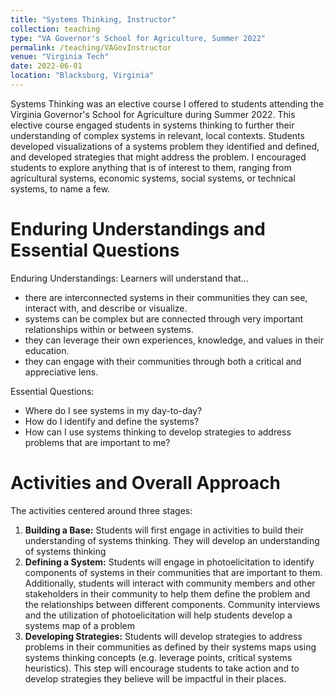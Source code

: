 ```yaml
---
title: "Systems Thinking, Instructor"
collection: teaching
type: "VA Governor's School for Agriculture, Summer 2022"
permalink: /teaching/VAGovInstructor
venue: "Virginia Tech"
date: 2022-06-01
location: "Blacksburg, Virginia"
---
```

Systems Thinking was an elective course I offered to students attending the Virginia Governor's School for Agriculture during Summer 2022. This elective course engaged students in systems thinking to further their understanding of complex systems in relevant, local contexts. Students developed visualizations of a systems problem they identified and defined, and developed strategies that might address the problem. I encouraged students to explore anything that is of interest to them, ranging from agricultural systems, economic systems, social systems, or technical systems, to name a few. 

Enduring Understandings and Essential Questions
=====
Enduring Understandings: 
Learners will understand that…
- there are interconnected systems in their communities they can see, interact with, and describe or visualize.
- systems can be complex but are connected through very important relationships within or between systems.
- they can leverage their own experiences, knowledge, and values in their education.
- they can engage with their communities through both a critical and appreciative lens.

Essential Questions:
- Where do I see systems in my day-to-day?
- How do I identify and define the systems?
- How can I use systems thinking to develop strategies to address problems that are important to me?


Activities and Overall Approach
=====
The activities centered around three stages:
1. **Building a Base:** Students will first engage in activities to build their understanding of systems thinking. They will develop an understanding of systems thinking
2. **Defining a System:** Students will engage in photoelicitation to identify components of systems in their communities that are important to them. Additionally, students will interact with community members and other stakeholders in their community to help them define the problem and the relationships between different components. Community interviews and the utilization of photoelicitation will help students develop a systems map of a problem
3. **Developing Strategies:** Students will develop strategies to address problems in their communities as defined by their systems maps using systems thinking concepts (e.g. leverage points, critical systems heuristics). This step will encourage students to take action and to develop strategies they believe will be impactful in their places. 

